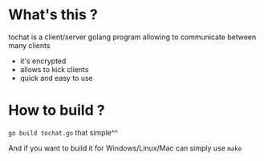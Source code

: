 # What's this ?
tochat is a client/server golang program allowing to communicate between many clients
* it's encrypted
* allows to kick clients
* quick and easy to use
# How to build ?
`go build tochat.go`
that simple^^

And if you want to build it for Windows/Linux/Mac
can simply use `make`